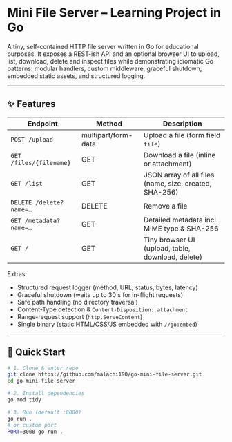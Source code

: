 # Mini File Server – Learning Project in Go

A tiny, self-contained HTTP file server written in Go for educational purposes.
It exposes a REST-ish API and an optional browser UI to upload, list, download, delete and inspect files while demonstrating idiomatic Go patterns: modular handlers, custom middleware, graceful shutdown, embedded static assets, and structured logging.


---

## ✨ Features

| Endpoint | Method | Description |
|----------|--------|-------------|
| `POST /upload` | multipart/form-data | Upload a file (form field `file`) |
| `GET /files/{filename}` | GET | Download a file (inline or attachment) |
| `GET /list` | GET | JSON array of all files (name, size, created, SHA-256) |
| `DELETE /delete?name=…` | DELETE | Remove a file |
| `GET /metadata?name=…` | GET | Detailed metadata incl. MIME type & SHA-256 |
| `GET /` | GET | Tiny browser UI (upload, table, download, delete) |

Extras:
- Structured request logger (method, URL, status, bytes, latency)  
- Graceful shutdown (waits up to 30 s for in-flight requests)  
- Safe path handling (no directory traversal)  
- Content-Type detection & `Content-Disposition: attachment`  
- Range-request support (`http.ServeContent`)  
- Single binary (static HTML/CSS/JS embedded with `//go:embed`)  

---

## 🚀 Quick Start

```bash
# 1. Clone & enter repo
git clone https://github.com/malachi190/go-mini-file-server.git
cd go-mini-file-server

# 2. Install dependencies
go mod tidy

# 3. Run (default :8080)
go run .
# or custom port
PORT=3000 go run .

